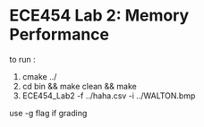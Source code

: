 # ECE454 Lab 2: Memory Performance


to run : 
1. cmake ../
2. cd bin && make clean && make
3. ECE454_Lab2 -f ../haha.csv -i ../WALTON.bmp


use -g flag if grading

